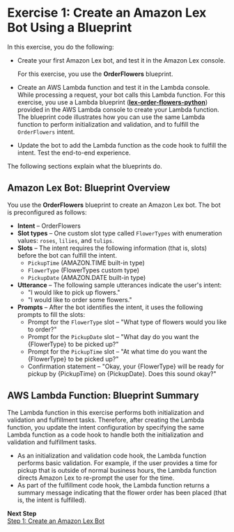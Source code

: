 # Exercise 1: Create an Amazon Lex Bot Using a Blueprint

In this exercise, you do the following:
+ Create your first Amazon Lex bot, and test it in the Amazon Lex console\. 

  For this exercise, you use the **OrderFlowers** blueprint\.

+ Create an AWS Lambda function and test it in the Lambda console\. While processing a request, your bot calls this Lambda function\. For this exercise, you use a Lambda blueprint \(**[lex\-order\-flowers\-python](../source/lex-order-flowers-python.py)**\) provided in the AWS Lambda console to create your Lambda function\. The blueprint code illustrates how you can use the same Lambda function to perform initialization and validation, and to fulfill the `OrderFlowers` intent\. 
   
+ Update the bot to add the Lambda function as the code hook to fulfill the intent\. Test the end\-to\-end experience\.

The following sections explain what the blueprints do\. 

## Amazon Lex Bot: Blueprint Overview

You use the **OrderFlowers** blueprint to create an Amazon Lex bot\. The bot is preconfigured as follows:
+ **Intent** – OrderFlowers
+ **Slot types** – One custom slot type called `FlowerTypes` with enumeration values: `roses`, `lilies`, and `tulips`\.
+ **Slots** – The intent requires the following information \(that is, slots\) before the bot can fulfill the intent\.
  + `PickupTime` \(AMAZON\.TIME built\-in type\)
  + `FlowerType` \(FlowerTypes custom type\)
  + `PickupDate` \(AMAZON\.DATE built\-in type\)
+ **Utterance** – The following sample utterances indicate the user's intent:
  + "I would like to pick up flowers\."
  + "I would like to order some flowers\."
+ **Prompts** – After the bot identifies the intent, it uses the following prompts to fill the slots:
  + Prompt for the `FlowerType` slot – "What type of flowers would you like to order?"
  + Prompt for the `PickupDate` slot – "What day do you want the \{FlowerType\} to be picked up?"
  + Prompt for the `PickupTime` slot – "At what time do you want the \{FlowerType\} to be picked up?"
  + Confirmation statement – "Okay, your \{FlowerType\} will be ready for pickup by \{PickupTime\} on \{PickupDate\}\. Does this sound okay?" 

## AWS Lambda Function: Blueprint Summary

The Lambda function in this exercise performs both initialization and validation and fulfillment tasks\. Therefore, after creating the Lambda function, you update the intent configuration by specifying the same Lambda function as a code hook to handle both the initialization and validation and fulfillment tasks\. 
+ As an initialization and validation code hook, the Lambda function performs basic validation\. For example, if the user provides a time for pickup that is outside of normal business hours, the Lambda function directs Amazon Lex to re\-prompt the user for the time\.
+ As part of the fulfillment code hook, the Lambda function returns a summary message indicating that the flower order has been placed \(that is, the intent is fulfilled\)\.

**Next Step**  
[Step 1: Create an Amazon Lex Bot](ex1-step1.md)
